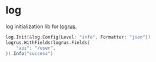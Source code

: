 # log

log initialization lib for [logrus](https://github.com/sirupsen/logrus).

```go
log.Init(&log.Config{Level: "info", Formatter: "json"})
logrus.WithFields(logrus.Fields{
    "api": "/user",
}).Info("success")
```
